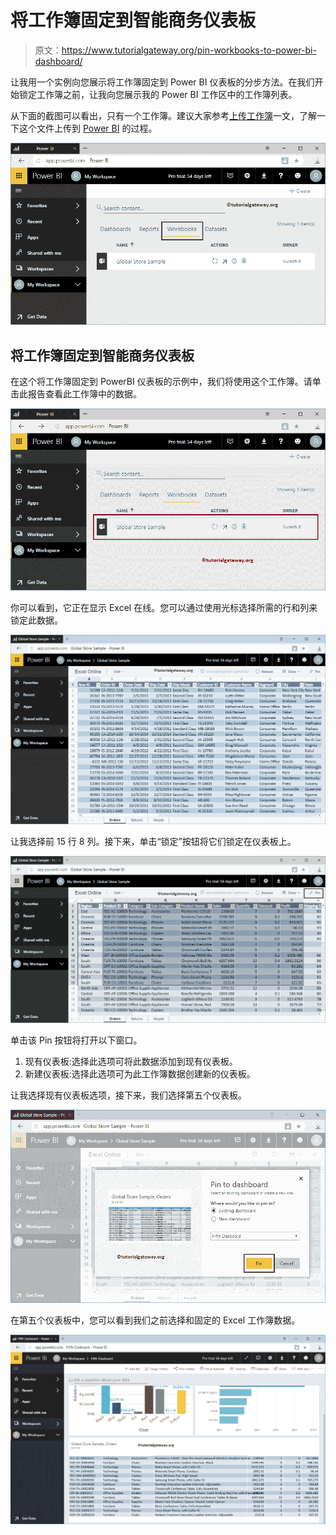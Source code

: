 # 将工作簿固定到智能商务仪表板

> 原文：<https://www.tutorialgateway.org/pin-workbooks-to-power-bi-dashboard/>

让我用一个实例向您展示将工作簿固定到 Power BI 仪表板的分步方法。在我们开始锁定工作簿之前，让我向您展示我的 Power BI 工作区中的工作簿列表。

从下面的截图可以看出，只有一个工作簿。建议大家参考[上传工作簿](https://www.tutorialgateway.org/upload-power-bi-workbooks/)一文，了解一下这个文件上传到 [Power BI](https://www.tutorialgateway.org/power-bi-tutorial/) 的过程。

![Pin Workbooks to Power BI Dashboard 1](img/9d2a14f9c57df6d6b5d9492717c63ea6.png)

## 将工作簿固定到智能商务仪表板

在这个将工作簿固定到 PowerBI 仪表板的示例中，我们将使用这个工作簿。请单击此报告查看此工作簿中的数据。

![Pin Workbooks to Power BI Dashboard 2](img/52959b6b6f8177bccc3defc1fd719afb.png)

你可以看到，它正在显示 Excel 在线。您可以通过使用光标选择所需的行和列来锁定此数据。

![Pin Workbooks to Power BI Dashboard 3](img/50a7b1a4fb28d6d3da353da239c060b0.png)

让我选择前 15 行 8 列。接下来，单击“锁定”按钮将它们锁定在仪表板上。

![Pin Workbooks to Power BI Dashboard 4](img/562be6c8c7813b3d2bead2d845784ee6.png)

单击该 Pin 按钮将打开以下窗口。

1.  现有仪表板:选择此选项可将此数据添加到现有仪表板。
2.  新建仪表板:选择此选项可为此工作簿数据创建新的仪表板。

让我选择现有仪表板选项，接下来，我们选择第五个仪表板。

![Pin Workbooks to Power BI Dashboard 5](img/82786b23940f4521e1add073fb66cdc8.png)

在第五个仪表板中，您可以看到我们之前选择和固定的 Excel 工作簿数据。

![Pin Workbooks to Power BI Dashboard 6](img/ffbf7754a9005d2cc7e5f26cea36346a.png)